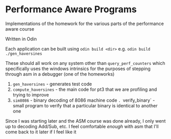Performance Aware Programs
===

Implementations of the homework for the various parts of the performance aware course

Written in Odin

Each application can be built using `odin build <dir>` e.g. `odin build ./gen_haversines`

These should all work on any system other than `query_perf_counters` which specifically uses the windows intrinsics for the purposes of stepping through asm in a debugger (one of the homeworks)

1. `gen_haversines` - generates test code
1. `compute_haversines` - the main code for pt3 that we are profiling and trying to improve
1. `sim8086` - binary decoding of 8086 machine code
`. `verify_binary` - small program to verify that a particular binary is identical to another one

Since I was starting later and the ASM course was done already, I only went up to decoding Add/Sub, etc. I feel comfortable _enough_ with asm that I'll come back to it later if I feel like it